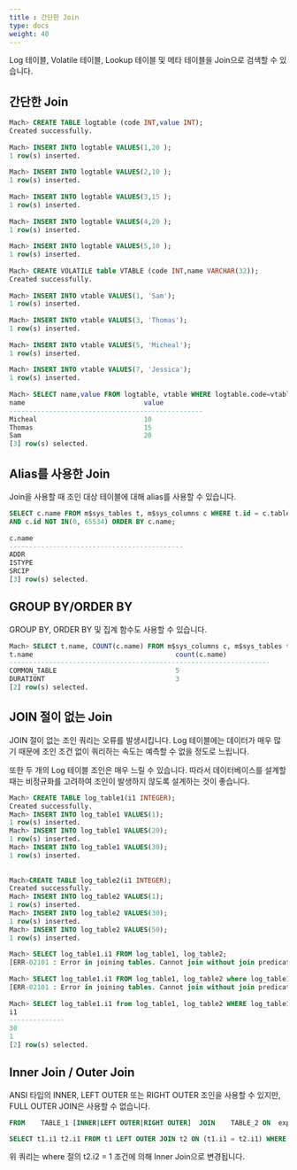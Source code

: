 ```yaml
---
title : 간단한 Join
type: docs
weight: 40
---
```


Log 테이블, Volatile 테이블, Lookup 테이블 및 메타 테이블을 Join으로 검색할 수 있습니다.


## 간단한 Join

```sql
Mach> CREATE TABLE logtable (code INT,value INT);
Created successfully.
 
Mach> INSERT INTO logtable VALUES(1,20 );
1 row(s) inserted.
 
Mach> INSERT INTO logtable VALUES(2,10 );
1 row(s) inserted.
 
Mach> INSERT INTO logtable VALUES(3,15 );
1 row(s) inserted.
 
Mach> INSERT INTO logtable VALUES(4,20 );
1 row(s) inserted.
 
Mach> INSERT INTO logtable VALUES(5,10 );
1 row(s) inserted.
 
Mach> CREATE VOLATILE table VTABLE (code INT,name VARCHAR(32));
Created successfully.
 
Mach> INSERT INTO vtable VALUES(1, 'Sam');
1 row(s) inserted.
 
Mach> INSERT INTO vtable VALUES(3, 'Thomas');
1 row(s) inserted.
 
Mach> INSERT INTO vtable VALUES(5, 'Micheal');
1 row(s) inserted.
 
Mach> INSERT INTO vtable VALUES(7, 'Jessica');
1 row(s) inserted.
 
Mach> SELECT name,value FROM logtable, vtable WHERE logtable.code=vtable.code;
name                              value
-------------------------------------------------
Micheal                           10
Thomas                            15
Sam                               20
[3] row(s) selected.
```


## Alias를 사용한 Join

Join을 사용할 때 조인 대상 테이블에 대해 alias를 사용할 수 있습니다.

```sql
SELECT c.name FROM m$sys_tables t, m$sys_columns c WHERE t.id = c.table_id AND t.name = 'T1'
AND c.id NOT IN(0, 65534) ORDER BY c.name;
 
c.name                                  
--------------------------------------------
ADDR
ISTYPE
SRCIP                        
[3] row(s) selected.
```


## GROUP BY/ORDER BY 

GROUP BY, ORDER BY 및 집계 함수도 사용할 수 있습니다.

```sql
Mach> SELECT t.name, COUNT(c.name) FROM m$sys_columns c, m$sys_tables t WHERE t.id = c.table_id GROUP BY t.name ORDER BY t.name;
t.name                                    count(c.name)
------------------------------------------------------------------
COMMON_TABLE                              5
DURATIONT                                 3
[2] row(s) selected.
```


## JOIN 절이 없는 Join 

JOIN 절이 없는 조인 쿼리는 오류를 발생시킵니다. Log 테이블에는 데이터가 매우 많기 때문에 조인 조건 없이 쿼리하는 속도는 예측할 수 없을 정도로 느립니다.

또한 두 개의 Log 테이블 조인은 매우 느릴 수 있습니다. 따라서 데이터베이스를 설계할 때는 비정규화를 고려하여 조인이 발생하지 않도록 설계하는 것이 좋습니다.

```sql
Mach> CREATE TABLE log_table1(i1 INTEGER);
Created successfully.
Mach> INSERT INTO log_table1 VALUES(1);
1 row(s) inserted.
Mach> INSERT INTO log_table1 VALUES(20);
1 row(s) inserted.
Mach> INSERT INTO log_table1 VALUES(30);
1 row(s) inserted.
 
 
Mach>CREATE TABLE log_table2(i1 INTEGER);
Created successfully.
Mach> INSERT INTO log_table2 VALUES(1);
1 row(s) inserted.
Mach> INSERT INTO log_table2 VALUES(30);
1 row(s) inserted.
Mach> INSERT INTO log_table2 VALUES(50);
1 row(s) inserted.
 
Mach> SELECT log_table1.i1 FROM log_table1, log_table2;
[ERR-02101 : Error in joining tables. Cannot join without join predicate.]
 
Mach> SELECT log_table1.i1 FROM log_table1, log_table2 where log_table1.i1 = 1;
[ERR-02101 : Error in joining tables. Cannot join without join predicate.]
 
Mach> SELECT log_table1.i1 from log_table1, log_table2 WHERE log_table1.i1 = log_table2.i1;
i1
--------------
30
1
[2] row(s) selected.
```


## Inner Join / Outer Join

ANSI 타입의 INNER, LEFT OUTER 또는 RIGHT OUTER 조인을 사용할 수 있지만, FULL OUTER JOIN은 사용할 수 없습니다.

```sql
FROM    TABLE_1 [INNER|LEFT OUTER|RIGHT OUTER]  JOIN    TABLE_2 ON  expression
```

```sql
SELECT t1.i1 t2.i1 FROM t1 LEFT OUTER JOIN t2 ON (t1.i1 = t2.i1) WHERE t2.i2 = 1;
```

위 쿼리는 where 절의 t2.i2 = 1 조건에 의해 Inner Join으로 변경됩니다.
